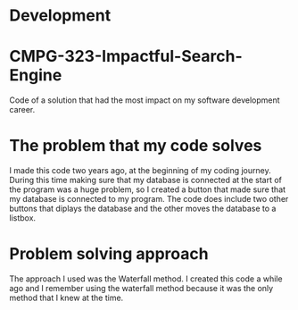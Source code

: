 # Development 

# CMPG-323-Impactful-Search-Engine
 Code of a solution that had the most impact on my software development career.

# The problem that my code solves
I made this code two years ago, at the beginning of my coding journey. During this time making sure that my database is connected at the start of the program was a huge problem, so I created a button that made sure that my database is connected to my program. The code does include two other buttons that diplays the database and the other moves the database to a listbox.

# Problem solving approach
The approach I used was the Waterfall method. I created this code a while ago and I remember using the waterfall method because it was the only method that I knew at the time.
